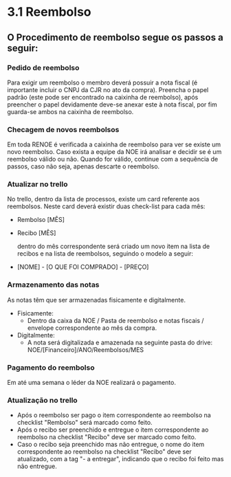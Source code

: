 # 3.1 Reembolso

## O Procedimento de reembolso segue os passos a seguir:

### Pedido de reembolso

Para exigir um reembolso o membro deverá possuir a nota fiscal \(é importante incluir o CNPJ da CJR no ato da compra\). Preencha o papel padrão \(este pode ser encontrado na caixinha de reembolso\), após preencher o papel devidamente deve-se anexar este à nota fiscal, por fim guarda-se ambos na caixinha de reembolso.

### Checagem de novos reembolsos

Em toda RENOE é verificada a caixinha de reembolso para ver se existe um novo reembolso. Caso exista a equipe da NOE irá analisar e decidir se é um reembolso válido ou não. Quando for válido, continue com a sequência de passos, caso não seja, apenas descarte o reembolso.

### Atualizar no trello

No trello, dentro da lista de processos, existe um card referente aos reembolsos. Neste card deverá existir duas check-list para cada mês:

* Rembolso \[MÊS\]
* Recibo \[MÊS\]

  dentro do mês correspondente será criado um novo item na lista de recibos e na lista de reembolsos, seguindo o modelo a seguir:

* \[NOME\] - \[O QUE FOI COMPRADO\] - \[PREÇO\]

### Armazenamento das notas

As notas têm que ser armazenadas fisicamente e digitalmente.

* Fisicamente:
  * Dentro da caixa da NOE / Pasta de reembolso e notas fiscais / envelope correspondente ao mês da compra.
* Digitalmente:
  * A nota será digitalizada e amazenada na seguinte pasta do drive: NOE/\[Financeiro\]/ANO/Reembolsos/MES

### Pagamento do reembolso

Em até uma semana o léder da NOE realizará o pagamento.

### Atualização no trello

* Após o reembolso ser pago o item correspondente ao reembolso na checklist "Rembolso" será marcado como feito.
* Após o recibo ser preenchido e entregue o item correspondente ao reembolso na checklist "Recibo" deve ser marcado como feito.
* Caso o recibo seja preenchido mas não entregue, o nome do item correspondente ao reembolso na checklist "Recibo" deve ser atualizado, com a tag "- a entregar", indicando que o recibo foi feito mas não entregue.

